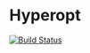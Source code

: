 # Hyperopt

[![Build Status](https://travis-ci.org/ozanarkancan/Hyperopt.jl.svg?branch=master)](https://travis-ci.org/ozanarkancan/Hyperopt.jl)
